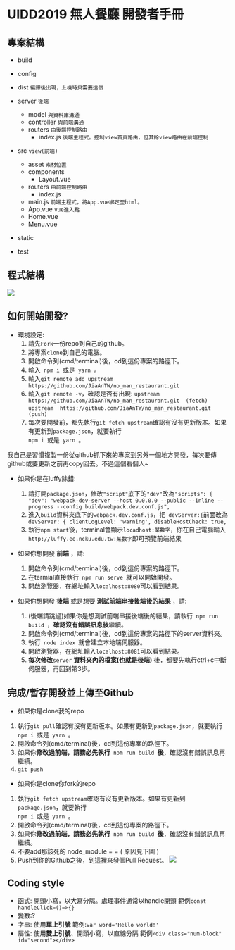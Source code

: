 # UIDD2019 無人餐廳 開發者手冊
## 專案結構
* build
* config
* dist `編譯後出現，上機時只需要這個`
* server `後端`
  * model `與資料庫溝通`
  * controller `與前端溝通`
  * routers `由後端控制路由`
    * index.js `後端主程式。控制view首頁路由，但其餘view路由在前端控制`
* src `view(前端)`
  * asset `素材位置`
  * components
      * Layout.vue
  * routers `由前端控制路由`
      * index.js
  * main.js `前端主程式，將App.vue綁定至html。`
  * App.vue `vue進入點`
  * Home.vue
  * Menu.vue 

* static
* test

## 程式結構
![](https://i.imgur.com/jLOHEBg.jpg)

## 如何開始開發?
* 環境設定:
    1. 請先<code>Fork</code>一份repo到自己的github。
    2. 將專案<code>clone</code>到自己的電腦。
    3. 開啟命令列(cmd/terminal)後，cd到這份專案的路徑下。
    4. 輸入<code>  npm i  </code>或是<code>  yarn  </code>。
    5. 輸入` git remote add upstream https://github.com/JiaAnTW/no_man_restaurant.git  `
    6. 輸入` git remote -v `，確認是否有出現:
`upstream  https://github.com/JiaAnTW/no_man_restaurant.git  (fetch)`
`upstream  https://github.com/JiaAnTW/no_man_restaurant.git  (push)`
    7. 每次要開發前，都先執行` git fetch upstream `確認有沒有更新版本。如果有更新到`package.json`，就要執行<code>  npm i  </code>或是<code>  yarn  </code>。

我自己是習慣複製一份從github抓下來的專案到另外一個地方開發，每次要傳github或要更新之前再copy回去。不過這個看個人~


* 如果你是在luffy除錯:
    1. 請打開`package.json`，修改`"script"`底下的`"dev"`改為`"scripts": {
    "dev": "webpack-dev-server --host 0.0.0.0 --public --inline --progress --config build/webpack.dev.conf.js",`
    2. 進入`build`資料夾底下的`webpack.dev.conf.js`，把` devServer:{`前面改為` devServer: {
    clientLogLevel: 'warning',
    disableHostCheck: true,`
    3. 執行`npm start`後，terminal會顯示`locadhost:某數字`，你在自己電腦輸入`http://luffy.ee.ncku.edu.tw:某數字`即可預覽前端結果

* 如果你想開發 **前端** ，請:
    1. 開啟命令列(cmd/terminal)後，cd到這份專案的路徑下。
    2. 在termial直接執行`  npm run serve  `就可以開始開發。
    3. 開啟瀏覽器，在網址輸入`localhost:8080`可以看到結果。

* 如果你想開發 **後端** 或是想要 **測試前端串接後端後的結果** ，請:
    1. (後端請跳過)如果你是想測試前端串接後端後的結果，請執行`  npm run build  `，**確認沒有錯誤訊息後**繼續。
    2. 開啟命令列(cmd/terminal)後，cd到這份專案的路徑下的server資料夾。
    3. 執行`  node index  `就會建立本地端伺服器。
    4. 開啟瀏覽器，在網址輸入`localhost:8081`可以看到結果。
    5. **每次修改**`server` **資料夾內的檔案(也就是後端)** 後，都要先執行ctrl+c中斷伺服器，再回到第3步。

## 完成/暫存開發並上傳至Github

* 如果你是clone我的repo
1. 執行` git pull `確認有沒有更新版本。如果有更新到`package.json`，就要執行<code>  npm i  </code>或是<code>  yarn  </code>。
2. 開啟命令列(cmd/terminal)後，cd到這份專案的路徑下。
3. 如果你**修改過前端，請務必先執行**`  npm run build  `**後**，確認沒有錯誤訊息再繼續。
4. ` git push `

* 如果你是clone你fork的repo
1. 執行` git fetch upstream `確認有沒有更新版本。如果有更新到`package.json`，就要執行<code>  npm i  </code>或是<code>  yarn  </code>。
2. 開啟命令列(cmd/terminal)後，cd到這份專案的路徑下。
3. 如果你**修改過前端，請務必先執行**`  npm run build  `**後**，確認沒有錯誤訊息再繼續。
4. 不要add那該死的 node_module = = ( 原因見下圖 )
5. Push到你的Github之後，到[這裡](https://github.com/JiaAnTW/no_man_restaurant/pulls)來發個Pull Request。
![](https://imgur.com/a/lSuEJVe)




## Coding style
* 函式: 開頭小寫，以大寫分隔。處理事件通常以handle開頭
  範例`const handleClick=()=>{}`
* 變數:?
* 字串: 使用**單上引號**
  範例:`var word='Hello world!'`
* 屬性: 使用**雙上引號**、開頭小寫，以直線分隔
  範例`<div class="num-block" id="second"></div>`
